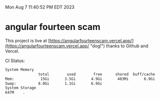 Mon Aug  7 11:40:52 PM EDT 2023

# angular fourteen scam


This project is live at [https://angularfourteenscam.vercel.app/](https://angularfourteenscam.vercel.app/ "dog!") thanks to Github and Vercel.

CI Status: 

```bash
System Memory
               total        used        free      shared  buff/cache   available
Mem:            15Gi       3.5Gi       4.9Gi       403Mi       6.9Gi        11Gi
Swap:          8.0Gi       1.1Gi       6.9Gi
System Storage
647M	.
```
```bash
